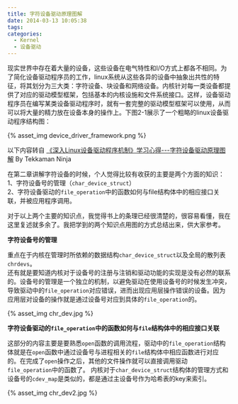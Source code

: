```yaml
---
title: 字符设备驱动原理图解
date: 2014-03-13 10:05:38
tags:
categories:
  - Kernel
  - 设备驱动
---
```


现实世界中存在着大量的设备，这些设备在电气特性和I/O方式上都各不相同。为了简化设备驱动程序员的工作，linux系统从这些各异的设备中抽象出共性的特征，将其划分为三大类：字符设备、块设备和网络设备。内核针对每一类设备都提供了对应的驱动模型框架，包括基本的内核设施和文件系统接口。这样，设备驱动程序员在编写某类设备驱动程序时，就有一套完整的驱动模型框架可以使用，从而可以将大量的精力放在设备本身的操作上。下图2-1展示了一个粗略的linux设备驱动程序结构图：

{% asset_img device_driver_framework.png %}
<!--more-->

以下内容转自 [《深入Linux设备驱动程序机制》学习心得---字符设备驱动原理图解](http://blog.chinaunix.net/uid-20543672-id-3203690.html) By Tekkaman Ninja

在第二章讲解字符设备的时候，个人觉得比较有收获的主要是两个方面的知识：  
1、字符设备号的管理（`char_device_struct`）  
2、字符设备驱动的`file_operation`中的函数如何与file结构体中的相应接口关联，并被应用程序调用。  

对于以上两个主要的知识点，我觉得书上的条理已经很清楚的，很容易看懂，我在这里复述就多余了。我把学到的两个知识点用图的方式总结出来，供大家参考。

**字符设备号的管理**

重点在于内核在管理时所依赖的数据结构`char_device_struct`以及全局的散列表`chrdevs`。  
还有就是要知道内核对于设备号的注册与注销和驱动功能的实现是没有必然的联系的。设备号的管理是一个独立的机制，以避免驱动在使用设备号的时候发生冲突，导致驱动中的`file_operation`对应错误，进而出现应用层操作错误的设备。因为应用层对设备的操作就是通过设备号对应到具体的`file_operation`的。

{% asset_img chr_dev.jpg %}

**字符设备驱动的`file_operation`中的函数如何与`file`结构体中的相应接口关联**

这部分的内容主要是要熟悉`open`函数的调用流程，驱动中的`file_operation`结构体就是在`open`函数中通过设备号与进程相关的`file`结构体中相应函数进行对应的。在完成了`open`操作之后，其他的文件操作就可以直接调用驱动`file_operation`中的函数了。
内核对于`char_device_struct`结构体的管理方式和设备号的`cdev_map`是类似的，都是通过主设备号作为哈希表的key来索引。

{% asset_img chr_dev2.jpg %}
